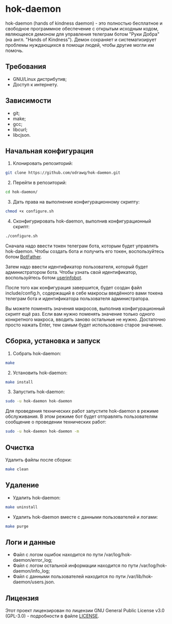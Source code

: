 # hok-daemon
hok-daemon (hands of kindness daemon) - это полностью бесплатное и свободное программное обеспечение с открытым исходным кодом, являющееся демоном для управления телеграм ботом "Руки Добра" (на англ. "Hands of Kindness"). Демон сохраняет и систематизирует проблемы нуждающихся в помощи людей, чтобы другие могли им помочь.

## Требования
- GNU/Linux дистрибутив;
- Доступ к интернету.

## Зависимости
- git;
- make;
- gcc;
- libcurl;
- libcjson.

## Начальная конфигурация
1. Клонировать репозиторий:
```bash
git clone https://github.com/odrawq/hok-daemon.git
```
2. Перейти в репозиторий:
```bash
cd hok-daemon/
```
3. Дать права на выполнение конфигурационному скрипту:
```bash
chmod +x configure.sh
```
4. Сконфигурировать hok-daemon, выполнив конфигурационный скрипт:
```bash
./configure.sh
```
Сначала надо ввести токен телеграм бота, которым будет управлять hok-daemon. Чтобы создать бота и получить его токен, воспользуйтесь ботом [BotFather](https://t.me/BotFather).

Затем надо ввести идентификатор пользователя, который будет администратором бота. Чтобы узнать свой идентификатор, воспользуйтесь ботом [userinfobot](https://t.me/userinfobot).

После того как конфигурация завершится, будет создан файл include/config.h, содержащий в себе макросы введённого вами токена телеграм бота и идентификатора пользователя администратора.

Вы можете поменять значения макросов, выполнив конфигурационный скрипт ещё раз. Если вам нужно поменять значение только одного конкретного макроса, вводить заново остальные не нужно. Достаточно просто нажать Enter, тем самым будет использовано старое значение.

## Сборка, установка и запуск
1. Собрать hok-daemon:
```bash
make
```
2. Установить hok-daemon:
```bash
make install
```
3. Запустить hok-daemon:
```bash
sudo -u hok-daemon hok-daemon
```
Для проведения технических работ запустите hok-daemon в режиме обслуживания. В этом режиме бот будет отправлять пользователям сообщение о проведении технических работ:
```bash
sudo -u hok-daemon hok-daemon -m
```

## Очистка
Удалить файлы после сборки:
```bash
make clean
```

## Удаление
- Удалить hok-daemon:
```bash
make uninstall
```
- Удалить hok-daemon вместе с данными пользователей и логами:
```bash
make purge
```

## Логи и данные
- Файл с логом ошибок находится по пути /var/log/hok-daemon/error_log;
- Файл с логом остальной информации находится по пути /var/log/hok-daemon/info_log;
- Файл с данными пользователей находится по пути /var/lib/hok-daemon/users.json.

## Лицензия
Этот проект лицензирован по лицензии GNU General Public License v3.0 (GPL-3.0) - подробности в файле [LICENSE](LICENSE).
